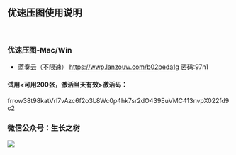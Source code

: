 
## 优速压图使用说明
<br>

### 优速压图-Mac/Win
- 蓝奏云（不限速）
https://wwp.lanzouw.com/b02peda1g 密码:97n1
<!-- - 百度网盘
https://pan.baidu.com/s/1gMTXpTZSFEG6rbY89d7Jzw 提取码: muu4 -->

#### 试用<可用200张，激活当天有效>激活码：
<g>frrow38t98katVrl7vAzc6f2o3L8Wc0p4hk7sr2dO439EuVMC413nvpX022fd9c2


### 微信公众号：生长之树
![](https://jasonmin.github.io/newsky/assets/qrcode_for.jpg)



<head>
    <link rel="stylesheet" type="text/css" href="../style/style.css">
</head>